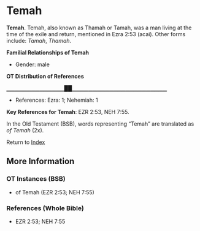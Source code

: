 # Temah
**Temah**. 
Temah, also known as Thamah or Tamah, was a man living at the time of the exile and return, mentioned in Ezra 2:53 (acai). 
Other forms include: 
*Tamah*, *Thamah*. 




**Familial Relationships of Temah**


* Gender: male


**OT Distribution of References**

▁▁▁▁▁▁▁▁▁▁▁▁▁▁██▁▁▁▁▁▁▁▁▁▁▁▁▁▁▁▁▁▁▁▁▁▁▁
* References: Ezra: 1; Nehemiah: 1



**Key References for Temah**: 
EZR 2:53, NEH 7:55. 


In the Old Testament (BSB), words representing “Temah” are translated as 
*of Temah* (2x). 




Return to [Index](00-Index.md)

## More Information

### OT Instances (BSB)

* of Temah (EZR 2:53; NEH 7:55)



### References (Whole Bible)

* EZR 2:53; NEH 7:55



